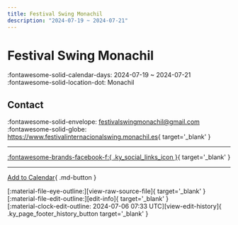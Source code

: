 ```yaml
---
title: Festival Swing Monachil
description: "2024-07-19 ~ 2024-07-21"
---
```


# Festival Swing Monachil 

:fontawesome-solid-calendar-days: 2024-07-19 ~ 2024-07-21  
:fontawesome-solid-location-dot: Monachil  

## Contact

:fontawesome-solid-envelope: <festivalswingmonachil@gmail.com>  
:fontawesome-solid-globe: <https://www.festivalinternacionalswing.monachil.es>{ target='_blank' }  

---

 [:fontawesome-brands-facebook-f:{ .ky_social_links_icon }](https://www.facebook.com/FestivaldeSwingMonachil){ target='_blank' }

---

[Add to Calendar](https://swing.news/ics/2024/es_ES/festival-swing-monachil-2024){ .md-button }

<div class="ky_page_footer" markdown>
<div class="ky_page_footer_trailing" markdown="span">
[:material-file-eye-outline:][view-raw-source-file]{ target='_blank' }
[:material-file-edit-outline:][edit-info]{ target='_blank' }
</div>
<div class="ky_page_footer_leading" markdown="span">
[:material-clock-edit-outline: 2024-07-06 07:33 UTC][view-edit-history]{ .ky_page_footer_history_button target='_blank' }
</div>
</div>

[view-raw-source-file]: https://github.com/swingdance/events/blob/main/2024/es_ES/festival-swing-monachil-2024.json "View Raw Source File"
[edit-info]: https://github.com/swingdance/events/issues/new?assignees=&labels=update+event&projects=&template=03-update_entity.yml&title=%5B2024%2Fes_ES%5D%20Update%20Event%3A%20Festival%20Swing%20Monachil&region=es_ES&year=2024&id=festival-swing-monachil-2024&name=Festival%20Swing%20Monachil&org_id= "Edit Info"

[view-edit-history]: https://github.com/swingdance/events/commits/main/2024/es_ES/festival-swing-monachil-2024.json "View Edit History"

